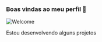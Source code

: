 ### Boas vindas ao meu perfil 🤍

![Welcome](https://tenor.com/tenor.gif)

Estou desenvolvendo alguns projetos
